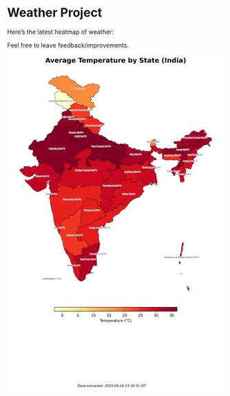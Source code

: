 # Weather Project

Here’s the latest heatmap of weather:

Feel free to leave feedback/improvements.

![India Heatmap](docs/assets/india_heatmap.png?v=D64822)

